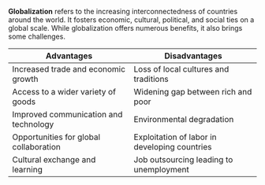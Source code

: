 **Globalization** refers to the increasing interconnectedness of countries around the world. It fosters economic, cultural, political, and social ties on a global scale. While globalization offers numerous benefits, it also brings some challenges.

| **Advantages**                         | **Disadvantages**                             |
| -------------------------------------- | --------------------------------------------- |
| Increased trade and economic growth    | Loss of local cultures and traditions         |
| Access to a wider variety of goods     | Widening gap between rich and poor            |
| Improved communication and technology  | Environmental degradation                     |
| Opportunities for global collaboration | Exploitation of labor in developing countries |
| Cultural exchange and learning         | Job outsourcing leading to unemployment       |

